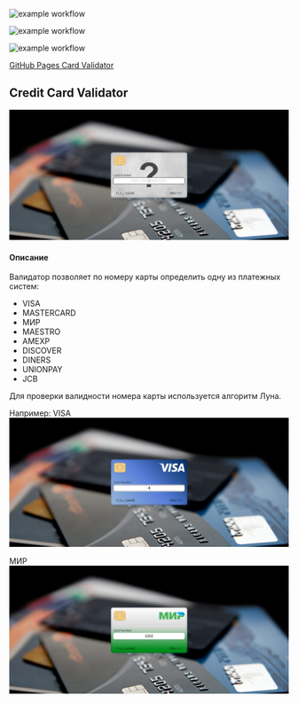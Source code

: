 ![example workflow](https://github.com/lekseff/AHJ_4_1/actions/workflows/ci_test.yml/badge.svg)

![example workflow](https://github.com/lekseff/AHJ_4_1/actions/workflows/e2e.yml/badge.svg)

![example workflow](https://github.com/lekseff/AHJ_4_1/actions/workflows/deploy.yml/badge.svg)


[GitHub Pages Card Validator](https://lekseff.github.io/Trello/)

## Credit Card Validator


![](./pic/screen.jpg)


#### Описание

Валидатор позволяет по номеру карты определить одну из платежных систем: 
  - VISA
  - MASTERCARD
  - МИР
  - MAESTRO
  - AMEXP
  - DISCOVER
  - DINERS
  - UNIONPAY
  - JCB

Для проверки валидности номера карты используется алгоритм Луна.

Например: VISA
![](./pic/visa.jpg)

МИР
![](./pic/mir.jpg)